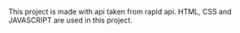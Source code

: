 This project is made with api taken from rapid api. HTML, CSS and JAVASCRIPT are used in this project.

